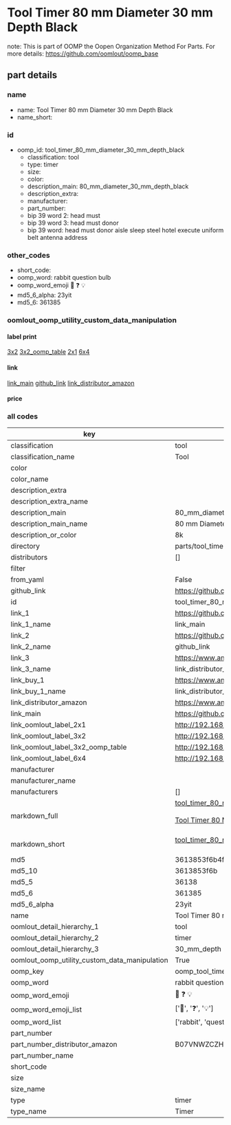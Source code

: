 # Tool Timer 80 mm Diameter 30 mm Depth Black  

note: This is part of OOMP the Oopen Organization Method For Parts. For more details: https://github.com/oomlout/oomp_base

##  part details





### name
* name: Tool Timer 80 mm Diameter 30 mm Depth Black
* name_short: 
### id
* oomp_id: tool_timer_80_mm_diameter_30_mm_depth_black
  * classification: tool
  * type: timer
  * size: 
  * color: 
  * description_main: 80_mm_diameter_30_mm_depth_black
  * description_extra: 
  * manufacturer: 
  * part_number: 
  * bip 39 word 2: head must
  * bip 39 word 3: head must donor
  * bip 39 word: head must donor aisle sleep steel hotel execute uniform belt antenna address

### other_codes
* short_code: 
* oomp_word: rabbit question bulb
* oomp_word_emoji :rabbit: :question: :bulb:
* md5_6_alpha: 23yit
* md5_6: 361385






### oomlout_oomp_utility_custom_data_manipulation
#### label print
[3x2](http://192.168.1.245:1112/?label=oomp%2023yit)
[3x2_oomp_table](http://192.168.1.107:1112/?label=oomp%2023yit)
[2x1](http://192.168.1.242:1112/?label=oomp%2023yit)
[6x4](http://192.168.1.55:1112/?label=oomp%2023yit)    

#### link

[link_main](https://github.com/oomlout/oomlout_oomp_current_version_messy/tree/main/parts/tool_timer_80_mm_diameter_30_mm_depth_black) [github_link](https://github.com/oomlout/oomlout_oomp_part_src/tree/main/parts/tool_timer_80_mm_diameter_30_mm_depth_black) [link_distributor_amazon](https://www.amazon.co.uk/gp/product/B07VNWZCZH)                            

#### price







### all codes 
| key | value |  
| --- | --- |  
| classification | tool |  
| classification_name | Tool |  
| color |  |  
| color_name |  |  
| description_extra |  |  
| description_extra_name |  |  
| description_main | 80_mm_diameter_30_mm_depth_black |  
| description_main_name | 80 mm Diameter 30 mm Depth Black |  
| description_or_color | 8k |  
| directory | parts/tool_timer_80_mm_diameter_30_mm_depth_black |  
| distributors | [] |  
| filter |  |  
| from_yaml | False |  
| github_link | https://github.com/oomlout/oomlout_oomp_part_src/tree/main/parts/tool_timer_80_mm_diameter_30_mm_depth_black |  
| id | tool_timer_80_mm_diameter_30_mm_depth_black |  
| link_1 | https://github.com/oomlout/oomlout_oomp_current_version_messy/tree/main/parts/tool_timer_80_mm_diameter_30_mm_depth_black |  
| link_1_name | link_main |  
| link_2 | https://github.com/oomlout/oomlout_oomp_part_src/tree/main/parts/tool_timer_80_mm_diameter_30_mm_depth_black |  
| link_2_name | github_link |  
| link_3 | https://www.amazon.co.uk/gp/product/B07VNWZCZH |  
| link_3_name | link_distributor_amazon |  
| link_buy_1 | https://www.amazon.co.uk/gp/product/B07VNWZCZH |  
| link_buy_1_name | link_distributor_amazon |  
| link_distributor_amazon | https://www.amazon.co.uk/gp/product/B07VNWZCZH |  
| link_main | https://github.com/oomlout/oomlout_oomp_current_version_messy/tree/main/parts/tool_timer_80_mm_diameter_30_mm_depth_black |  
| link_oomlout_label_2x1 | http://192.168.1.242:1112/?label=oomp%2023yit |  
| link_oomlout_label_3x2 | http://192.168.1.245:1112/?label=oomp%2023yit |  
| link_oomlout_label_3x2_oomp_table | http://192.168.1.107:1112/?label=oomp%2023yit |  
| link_oomlout_label_6x4 | http://192.168.1.55:1112/?label=oomp%2023yit |  
| manufacturer |  |  
| manufacturer_name |  |  
| manufacturers | [] |  
| markdown_full | [tool_timer_80_mm_diameter_30_mm_depth_black](https://github.com/oomlout/oomlout_oomp_current_version_messy/tree/main/parts/tool_timer_80_mm_diameter_30_mm_depth_black)<br>[](https://github.com/oomlout/oomlout_oomp_current_version_messy/tree/main/parts/tool_timer_80_mm_diameter_30_mm_depth_black)<br>[Tool Timer 80 Mm Diameter 30 Mm Depth Black](https://github.com/oomlout/oomlout_oomp_current_version_messy/tree/main/parts/tool_timer_80_mm_diameter_30_mm_depth_black)<br><br> |  
| markdown_short | [tool_timer_80_mm_diameter_30_mm_depth_black](https://github.com/oomlout/oomlout_oomp_current_version_messy/tree/main/parts/tool_timer_80_mm_diameter_30_mm_depth_black)<br><br> |  
| md5 | 3613853f6b4f2dc754e5905a82a48350 |  
| md5_10 | 3613853f6b |  
| md5_5 | 36138 |  
| md5_6 | 361385 |  
| md5_6_alpha | 23yit |  
| name | Tool Timer 80 mm Diameter 30 mm Depth Black |  
| oomlout_detail_hierarchy_1 | tool |  
| oomlout_detail_hierarchy_2 | timer |  
| oomlout_detail_hierarchy_3 | 30_mm_depth |  
| oomlout_oomp_utility_custom_data_manipulation | True |  
| oomp_key | oomp_tool_timer_80_mm_diameter_30_mm_depth_black |  
| oomp_word | rabbit question bulb |  
| oomp_word_emoji | :rabbit: :question: :bulb: |  
| oomp_word_emoji_list | [':rabbit:', ':question:', ':bulb:'] |  
| oomp_word_list | ['rabbit', 'question', 'bulb'] |  
| part_number |  |  
| part_number_distributor_amazon | B07VNWZCZH |  
| part_number_name |  |  
| short_code |  |  
| size |  |  
| size_name |  |  
| type | timer |  
| type_name | Timer |  
